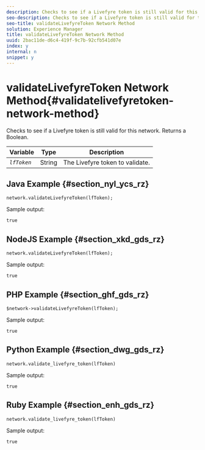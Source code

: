 ```yaml
---
description: Checks to see if a Livefyre token is still valid for this network. Returns a Boolean.
seo-description: Checks to see if a Livefyre token is still valid for this network. Returns a Boolean.
seo-title: validateLivefyreToken Network Method
solution: Experience Manager
title: validateLivefyreToken Network Method
uuid: 2bac11de-d6c4-419f-9c7b-92cfb541d07e
index: y
internal: n
snippet: y
---
```


# validateLivefyreToken Network Method{#validatelivefyretoken-network-method}

Checks to see if a Livefyre token is still valid for this network. Returns a Boolean.

|  Variable  | Type  | Description  |
|---|---|---|
|  *`lfToken`* | String  | The Livefyre token to validate.  |

## Java Example {#section_nyl_ycs_rz}

```
network.validateLivefyreToken(lfToken); 

```

Sample output:

```
true 

```

## NodeJS Example {#section_xkd_gds_rz}

```
network.validateLivefyreToken(lfToken); 

```

Sample output:

```
true 

```

## PHP Example {#section_ghf_gds_rz}

```
$network->validateLivefyreToken(lfToken); 

```

Sample output:

```
true 

```

## Python Example {#section_dwg_gds_rz}

```
network.validate_livefyre_token(lfToken) 

```

Sample output:

```
true 

```

## Ruby Example {#section_enh_gds_rz}

```
network.validate_livefyre_token(lfToken) 

```

Sample output:

```
true 

```

